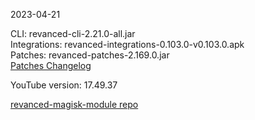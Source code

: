 2023-04-21
  
CLI: revanced-cli-2.21.0-all.jar  
Integrations: revanced-integrations-0.103.0-v0.103.0.apk  
Patches: revanced-patches-2.169.0.jar  
[Patches Changelog](https://github.com/revanced/revanced-patches/releases/tag/v2.169.0)  

YouTube version: 17.49.37  

[revanced-magisk-module repo](https://github.com/j-hc/revanced-magisk-module)

